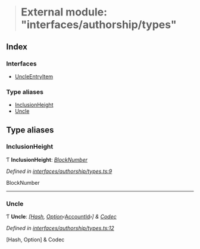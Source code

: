 > # External module: "interfaces/authorship/types"

## Index

### Interfaces

* [UncleEntryItem](../interfaces/_interfaces_authorship_types_.uncleentryitem.md)

### Type aliases

* [InclusionHeight](_interfaces_authorship_types_.md#inclusionheight)
* [Uncle](_interfaces_authorship_types_.md#uncle)

## Type aliases

###  InclusionHeight

Ƭ **InclusionHeight**: *[BlockNumber](_interfaces_runtime_types_.md#blocknumber)*

*Defined in [interfaces/authorship/types.ts:9](https://github.com/polkadot-js/api/blob/67d6c50/packages/types/src/interfaces/authorship/types.ts#L9)*

BlockNumber

___

###  Uncle

Ƭ **Uncle**: *[[Hash](_interfaces_runtime_types_.md#hash), [Option](../classes/_codec_option_.option.md)‹*[AccountId](../classes/_primitive_generic_accountid_.accountid.md)*›] & [Codec](../interfaces/_types_.codec.md)*

*Defined in [interfaces/authorship/types.ts:12](https://github.com/polkadot-js/api/blob/67d6c50/packages/types/src/interfaces/authorship/types.ts#L12)*

[Hash, Option<AccountId>] & Codec